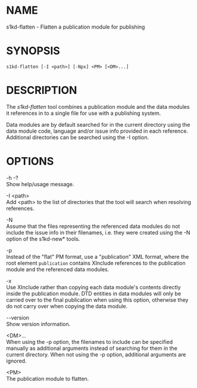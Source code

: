 NAME
====

s1kd-flatten - Flatten a publication module for publishing

SYNOPSIS
========

    s1kd-flatten [-I <path>] [-Npx] <PM> [<DM>...]

DESCRIPTION
===========

The *s1kd-flatten* tool combines a publication module and the data modules it references in to a single file for use with a publishing system.

Data modules are by default searched for in the current directory using the data module code, language and/or issue info provided in each reference. Additional directories can be searched using the -I option.

OPTIONS
=======

-h -?  
Show help/usage message.

-I &lt;path&gt;  
Add &lt;path&gt; to the list of directories that the tool will search when resolving references.

-N  
Assume that the files representing the referenced data modules do not include the issue info in their filenames, i.e. they were created using the -N option of the s1kd-new\* tools.

-p  
Instead of the "flat" PM format, use a "publication" XML format, where the root element `publication` contains XInclude references to the publication module and the referenced data modules.

-x  
Use XInclude rather than copying each data module's contents directly inside the publication module. DTD entities in data modules will only be carried over to the final publication when using this option, otherwise they do not carry over when copying the data module.

--version  
Show version information.

&lt;DM&gt;...  
When using the -p option, the filenames to include can be specified manually as additional arguments instead of searching for them in the current directory. When not using the -p option, additional arguments are ignored.

&lt;PM&gt;  
The publication module to flatten.
